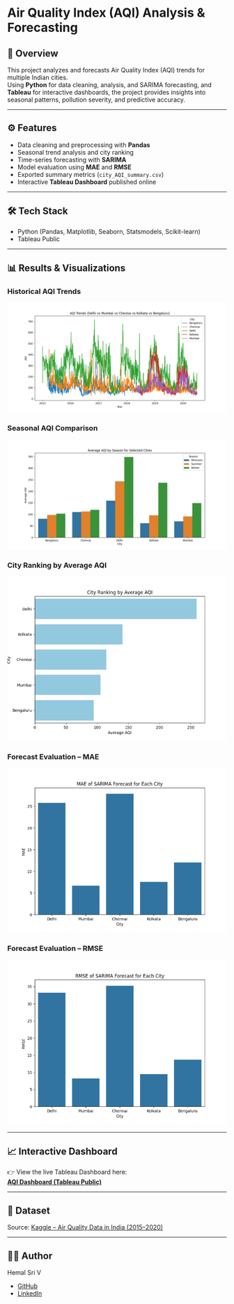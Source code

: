 # Air Quality Index (AQI) Analysis & Forecasting  

## 📌 Overview  
This project analyzes and forecasts Air Quality Index (AQI) trends for multiple Indian cities.  
Using **Python** for data cleaning, analysis, and SARIMA forecasting, and **Tableau** for interactive dashboards, the project provides insights into seasonal patterns, pollution severity, and predictive accuracy.  

---

## ⚙️ Features  
- Data cleaning and preprocessing with **Pandas**  
- Seasonal trend analysis and city ranking  
- Time-series forecasting with **SARIMA**  
- Model evaluation using **MAE** and **RMSE**  
- Exported summary metrics (`city_AQI_summary.csv`)  
- Interactive **Tableau Dashboard** published online  

---

## 🛠 Tech Stack  
- Python (Pandas, Matplotlib, Seaborn, Statsmodels, Scikit-learn)  
- Tableau Public  

---

## 📊 Results & Visualizations  

### Historical AQI Trends
![AQI Trends](images/AQI_trends.png)  

### Seasonal AQI Comparison
![Seasonal AQI](images/seasonal_AQI_comparison.png)  

### City Ranking by Average AQI
![City Ranking](images/city_AQI_ranking.png)  

### Forecast Evaluation – MAE
![MAE Comparison](images/forecast_MAE_comparison.png)  

### Forecast Evaluation – RMSE
![RMSE Comparison](images/forecast_RMSE_comparison.png)  

---

## 📈 Interactive Dashboard  
👉 View the live Tableau Dashboard here:  
[**AQI Dashboard (Tableau Public)**](https://public.tableau.com/app/profile/hemal.sri.v/viz/Book2_17580423211950/AQIDashboard?publish=yes)  

---

## 📂 Dataset  
Source: [Kaggle – Air Quality Data in India (2015–2020)](https://www.kaggle.com/datasets/rohanrao/air-quality-data-in-india)  

---

## 👩‍💻 Author  
Hemal Sri V  
- [GitHub](https://github.com/sroowo)  
- [LinkedIn](https://www.linkedin.com/in/hemal-sri-v/)  
